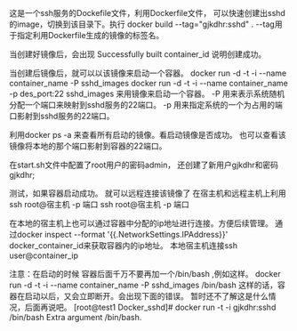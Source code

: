 这是一个ssh服务的Dockefile文件，利用Dockerfile文件，
可以快速创建出sshd的image，切换到该目录下。执行
docker build --tag="gjkdhr:sshd" .
--tag用于指定利用Dockerfile生成的镜像的标签名。

当创建好镜像后，会出现
Successfully built container_id 说明创建成功。


当创建后镜像后，就可以以该镜像来启动一个容器。
docker run -d -t -i --name container_name -P sshd_images 
docker run -d -t -i --name container_name -p des_port:22 sshd_images 
来用镜像来启动一个容器。
-P 用来表示系统随机分配一个端口来映射到sshd服务的22端口。
-p 用来指定系统的一个为占用的端口影射到sshd服务的22端口。


利用docker ps -a 来查看所有启动的镜像。看启动镜像是否成功。
也可以查看该镜像将本地的那个端口影射到容器的22端口。

在start.sh文件中配置了root用户的密码admin，
还创建了新用户gjkdhr和密码gjkdhr;

测试，如果容器启动成功。
就可以远程连接该镜像了
在宿主机和远程主机上利用
ssh root@宿主机 -p 端口
ssh root@宿主机 -p 端口

在本地的宿主机上也可以通过容器中分配的ip地址进行连接。方便后续管理。
通过docker inspect --format '{{.NetworkSettings.IPAddress}}' docker_container_id来获取容器内的ip地址。 
本地宿主机连接ssh user@container_ip

注意：在启动的时候 容器后面千万不要再加一个/bin/bash ,例如这样。
docker run -d -t -i --name container_name -P sshd_images /bin/bash
这样的话，容器在启动以后，又会立即断开。会出现下面的错误。
暂时还不了解这是什么情况，后面再说吧。
[root@test1 Docker_sshd]# docker run -t -i gjkdhr:sshd /bin/bash
Extra argument /bin/bash.


